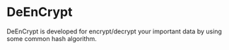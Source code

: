 # DeEnCrypt
DeEnCrypt is developed for encrypt/decrypt your important data by using some common hash algorithm.
